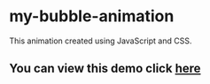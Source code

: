 # my-bubble-animation
<p> This animation created using JavaScript and CSS. </p>
<h2>You can view this demo click <a href="https://sagar32.github.io/my-bubble-animation/">here</a></h2>
